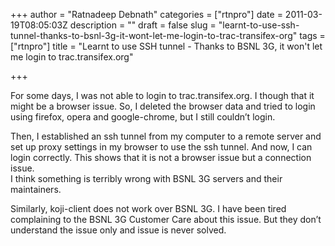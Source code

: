 +++
author = "Ratnadeep Debnath"
categories = ["rtnpro"]
date = 2011-03-19T08:05:03Z
description = ""
draft = false
slug = "learnt-to-use-ssh-tunnel-thanks-to-bsnl-3g-it-wont-let-me-login-to-trac-transifex-org"
tags = ["rtnpro"]
title = "Learnt to use SSH tunnel - Thanks to BSNL 3G, it won't let me login to trac.transifex.org"

+++


For some days, I was not able to login to trac.transifex.org. I though that it might be a browser issue. So, I deleted the browser data and tried to login using firefox, opera and google-chrome, but I still couldn’t login.

Then, I established an ssh tunnel from my computer to a remote server and set up proxy settings in my browser to use the ssh tunnel. And now, I can login correctly. This shows that it is not a browser issue but a connection issue.  
 I think something is terribly wrong with BSNL 3G servers and their maintainers.

Similarly, koji-client does not work over BSNL 3G. I have been tired complaining to the BSNL 3G Customer Care about this issue. But they don’t understand the issue only and issue is never solved.

